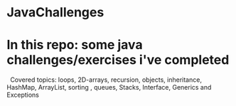 # JavaChallenges

# In this repo: some java challenges/exercises i've completed
   Covered topics: loops, 2D-arrays, recursion, objects, inheritance, HashMap, ArrayList, sorting , queues, Stacks, Interface, Generics and Exceptions
